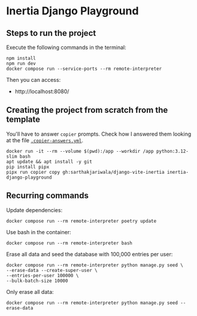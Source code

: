 # Inertia Django Playground

## Steps to run the project

Execute the following commands in the terminal:

```shell
npm install
npm run dev
docker compose run --service-ports --rm remote-interpreter
```

Then you can access:

- http://localhost:8080/

## Creating the project from scratch from the template

You'll have to answer `copier` prompts. Check how I answered them looking at the file [`.copier-answers.yml`](./.copier-answers.yml). 

```shell
docker run -it --rm --volume $(pwd):/app --workdir /app python:3.12-slim bash
apt update && apt install -y git
pip install pipx
pipx run copier copy gh:sarthakjariwala/django-vite-inertia inertia-django-playground
```

## Recurring commands

Update dependencies:

```shell
docker compose run --rm remote-interpreter poetry update
```

Use bash in the container:

```shell
docker compose run --rm remote-interpreter bash
```

Erase all data and seed the database with 100,000 entries per user:

```shell
docker compose run --rm remote-interpreter python manage.py seed \
--erase-data --create-super-user \
--entries-per-user 100000 \
--bulk-batch-size 10000
```

Only erase all data:

```shell
docker compose run --rm remote-interpreter python manage.py seed --erase-data
```
